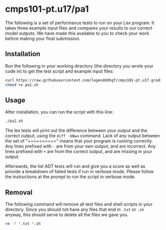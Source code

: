 # cmps101-pt.u17/pa1

The following is a set of performance tests to run on your Lex program. It
takes three example input files and compares your results to our correct model
outputs. We have made this available to you to check your work before making
your final submission.

## Installation

Run the following in your working directory (the directory you wrote your code
in) to get the test script and example input files:

```bash
curl https://raw.githubusercontent.com/legendddhgf/cmps101-pt.u17.grading/master/pa1/pa1.sh > pa1.sh
chmod +x pa1.sh
```

## Usage

After installation, you can run the script with this line:

```bash
./pa1.sh
```

The lex tests will print out the difference between your output and the correct
output, using the `diff -bBwu` command. Lack of any output between the set of
"==========" means that your program is running correctly. Any lines prefixed
with `-` are from your own output, and are incorrect. Any lines prefixed with
`+` are from the correct output, and are missing in your output.

Afterwards, the list ADT tests will run and give you a score as well as provide
a breakdown of failed tests if run in verbose mode. Please follow the
instructions at the prompt to run the script in verbose mode.

## Removal

The following command will remove all text files and shell scripts in your
directory. Since you should not have any files that end in `.txt` or `.sh`
anyway, this should serve to delete all the files we gave you.

```bash
rm -f *.txt *.sh
```
